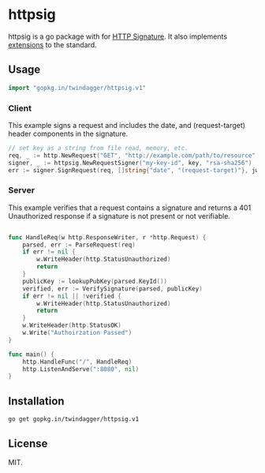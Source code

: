 # httpsig

httpsig is a go package with for [HTTP Signature](https://tools.ietf.org/html/draft-cavage-http-signatures-05). It also implements [extensions](https://tools.ietf.org/html/draft-cavage-http-signatures-05#appendix-B) to the standard.

## Usage

```go
import "gopkg.in/twindagger/httpsig.v1"
```

### Client

This example signs a request and includes the date, and (request-target) header components in the signature.
```go
// set key as a string from file read, memory, etc.
req, _ := http.NewRequest("GET", "http://example.com/path/to/resource", nil)
signer, _ := httpsig.NewRequestSigner("my-key-id", key, "rsa-sha256")
err := signer.SignRequest(req, []string{"date", "(request-target)"}, jwt)
```


### Server

This example verifies that a request contains a signature and returns a 401 Unauthorized response if a signature is not present or not verifiable.

```go

func HandleReq(w http.ResponseWriter, r *http.Request) {
    parsed, err := ParseRequest(req)
    if err != nil {
        w.WriteHeader(http.StatusUnauthorized)
        return
    }
    publicKey := lookupPubKey(parsed.KeyId())
    verified, err := VerifySignature(parsed, publicKey)
    if err != nil || !verified {
        w.WriteHeader(http.StatusUnauthorized)
        return
    }
    w.WriteHeader(http.StatusOK)
    w.Write("Authoirzation Passed")
}

func main() {
    http.HandleFunc("/", HandleReq)
    http.ListenAndServe(":8080", nil)
}
```

## Installation

    go get gopkg.in/twindagger/httpsig.v1

## License

MIT.
